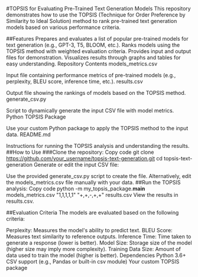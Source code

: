 #TOPSIS for Evaluating Pre-Trained Text Generation Models
This repository demonstrates how to use the TOPSIS (Technique for Order Preference by Similarity to Ideal Solution) method to rank pre-trained text generation models based on various performance criteria.

##Features
Prepares and evaluates a list of popular pre-trained models for text generation (e.g., GPT-3, T5, BLOOM, etc.).
Ranks models using the TOPSIS method with weighted evaluation criteria.
Provides input and output files for demonstration.
Visualizes results through graphs and tables for easy understanding.
Repository Contents
models_metrics.csv

Input file containing performance metrics of pre-trained models (e.g., perplexity, BLEU score, inference time, etc.).
results.csv

Output file showing the rankings of models based on the TOPSIS method.
generate_csv.py

Script to dynamically generate the input CSV file with model metrics.
Python TOPSIS Package

Use your custom Python package to apply the TOPSIS method to the input data.
README.md

Instructions for running the TOPSIS analysis and understanding the results.
##How to Use
###Clone the repository:
Copy code
git clone https://github.com/your_username/topsis-text-generation.git
cd topsis-text-generation
Generate or edit the input CSV file:

Use the provided generate_csv.py script to create the file.
Alternatively, edit the models_metrics.csv file manually with your data.
##Run the TOPSIS analysis:
Copy code
python -m my_topsis_package.__main__ models_metrics.csv "1,1,1,1,1" "+,+,-,+,+" results.csv
View the results in results.csv.

##Evaluation Criteria
The models are evaluated based on the following criteria:

Perplexity: Measures the model's ability to predict text.
BLEU Score: Measures text similarity to reference outputs.
Inference Time: Time taken to generate a response (lower is better).
Model Size: Storage size of the model (higher size may imply more complexity).
Training Data Size: Amount of data used to train the model (higher is better).
Dependencies
Python 3.6+
CSV support (e.g., Pandas or built-in csv module)
Your custom TOPSIS package
